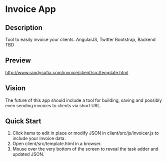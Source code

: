 Invoice App
=======

## Description

Tool to easily invoice your clients. AngularJS, Twitter Bootstrap, Backend TBD

## Preview

http://www.randysofia.com/invoice/client/src/template.html

## Vision

The future of this app should include a tool for building, saving and possibly even sending invoices to clients via short URL.

## Quick Start

1. Click items to edit in place or modify JSON in client/src/js/invoicer.js to include your invoice data.
2. Open client/src/template.html in a browser.
3. Mouse over the very bottom of the screen to reveal the task adder and updated JSON.
